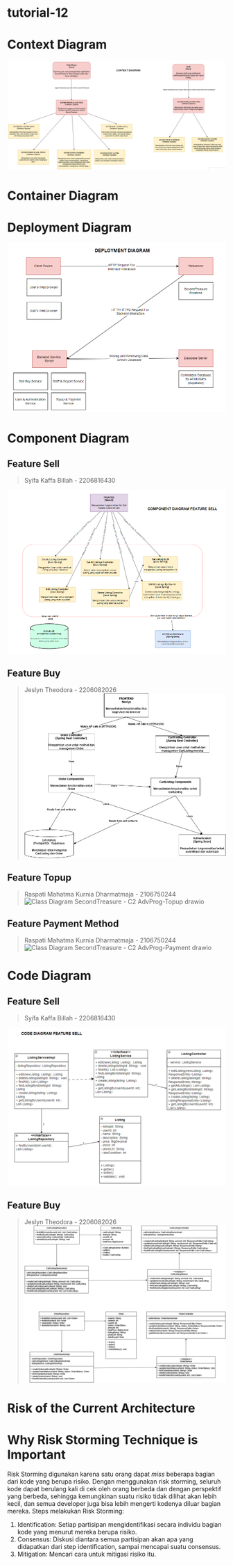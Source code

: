 # tutorial-12
# Context Diagram
![alt text](<img/Context Diagram.png>)

# Container Diagram


# Deployment Diagram
![alt text](<img/Deployment Diagram .png>)


# Component Diagram
## Feature Sell
> Syifa Kaffa Billah - 2206816430

![alt text](<img/Component Diagram Selll.png>)

## Feature Buy
> Jeslyn Theodora - 2206082026
![placeholder](img/Component%20Diagram%20Buy.png)

## Feature Topup
> Raspati Mahatma Kurnia Dharmatmaja - 2106750244
![Class Diagram SecondTreasure - C2 AdvProg-Topup drawio](https://github.com/ADPRO-C2/tutorial-12/assets/89284213/15271c77-e95b-4348-81c5-6e5138f87659)

## Feature Payment Method
> Raspati Mahatma Kurnia Dharmatmaja - 2106750244
![Class Diagram SecondTreasure - C2 AdvProg-Payment drawio](https://github.com/ADPRO-C2/tutorial-12/assets/89284213/c8216842-d973-4d59-ae64-5a79469db70a)


# Code Diagram
## Feature Sell
> Syifa Kaffa Billah - 2206816430

![alt text](<img/Code Diagram Sell.png>)

## Feature Buy
> Jeslyn Theodora - 2206082026
![placeholder](img/Code%20Diagram%20Buy.png)

# Risk of the Current Architecture

# Why Risk Storming Technique is Important
Risk Storming digunakan karena satu orang dapat <i>miss</i> beberapa bagian dari kode yang berupa risiko. Dengan menggunakan risk storming, seluruh kode dapat berulang kali di cek oleh orang berbeda dan dengan perspektif yang berbeda, sehingga kemungkinan suatu risiko tidak dilihat akan lebih kecil, dan semua developer juga bisa lebih mengerti kodenya diluar bagian mereka.
Steps melakukan Risk Storming:
1. Identification: Setiap partisipan mengidentifikasi secara individu bagian kode yang menurut mereka berupa risiko.
2. Consensus: Diskusi diantara semua partisipan akan apa yang didapatkan dari step identification, sampai mencapai suatu consensus.
3. Mitigation: Mencari cara untuk mitigasi risiko itu.